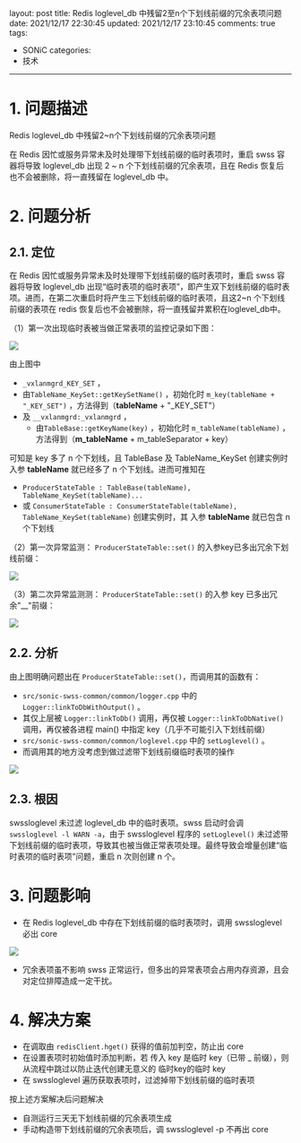 layout: post
title: Redis loglevel_db 中残留2至n个下划线前缀的冗余表项问题
date: 2021/12/17 22:30:45
updated: 2021/12/17 23:10:45
comments: true
tags: 
- SONiC
categories:
- 技术

---

# 1. 问题描述

Redis loglevel_db 中残留2~n个下划线前缀的冗余表项问题

在 Redis 因忙或服务异常未及时处理带下划线前缀的临时表项时，重启 swss 容器将导致 loglevel_db 出现 2 ~ n 个下划线前缀的冗余表项，且在 Redis 恢复后也不会被删除，将一直残留在 loglevel_db 中。


# 2. 问题分析

## 2.1. 定位

在 Redis 因忙或服务异常未及时处理带下划线前缀的临时表项时，重启 swss 容器将导致 loglevel_db 出现“临时表项的临时表项”，即产生双下划线前缀的临时表项。进而，在第二次重启时将产生三下划线前缀的临时表项，且这2~n 个下划线前缀的表项在 redis 恢复后也不会被删除，将一直残留并累积在loglevel_db中。

（1）第一次出现临时表被当做正常表项的监控记录如下图：

<img src="../../../../uploads/The_first_time_a_temporary_table_appears_as_a_monitoring_record_of_a_normal_table_item.png" class="full-image" />


<!-- more -->


由上图中
-  <code>_vxlanmgrd_KEY_SET</code> ，
  -  由<code>TableName_KeySet::getKeySetName()</code> ，初始化时 <code>m_key(tableName + "_KEY_SET")</code> ，方法得到（**tableName** + "_KEY_SET"）
- 及  <code>__vxlanmgrd:_vxlanmgrd</code> ，
  -  由<code>TableBase::getKeyName(key)</code>  ，初始化时 <code>m_tableName(tableName)</code> ，方法得到（**m_tableName** + m_tableSeparator + key）

可知是 key 多了 n 个下划线，且 TableBase 及 TableName_KeySet 创建实例时入参 **tableName** 就已经多了 n 个下划线。进而可推知在

-  <code>ProducerStateTable : TableBase(tableName), TableName_KeySet(tableName)...</code> 
- 或 <code>ConsumerStateTable : ConsumerStateTable(tableName), TableName_KeySet(tableName)</code> 
创建实例时，其 入参 **tableName** 就已包含  n 个下划线

（2）第一次异常监测： <code>ProducerStateTable::set()</code> 的入参key已多出冗余下划线前缀：

<img src="../../../../uploads/redis_loglevel_db_abnormal_first_monitoring.png" class="full-image" />

（3）第二次异常监测测： <code>ProducerStateTable::set()</code> 的入参 key 已多出冗余"__"前缀：

<img src="../../../../uploads/redis_loglevel_db_abnormal_second_monitoring.png" class="full-image" />

## 2.2. 分析
由上图明确问题出在 <code>ProducerStateTable::set()</code>，而调用其的函数有：
-  <code>src/sonic-swss-common/common/logger.cpp</code>  中的  <code>Logger::linkToDbWithOutput()</code> 。
  - 其仅上层被 <code>Logger::linkToDb()</code> 调用，再仅被 <code>Logger::linkToDbNative()</code> 调用，再仅被各进程 main() 中指定 key（几乎不可能引入下划线前缀）
-  <code>src/sonic-swss-common/common/loglevel.cpp</code> 中的 <code>setLoglevel()</code> 。
  - 而调用其的地方没考虑到做过滤带下划线前缀临时表项的操作

<img src="../../../../uploads/redis_loglevel_db_The_code_calls_setLoglevel.png" class="full-image" />

## 2.3. 根因
swssloglevel 未过滤 loglevel_db 中的临时表项。swss 启动时会调 <code>swssloglevel -l WARN -a</code>，由于 swssloglevel 程序的 <code>setLoglevel()</code> 未过滤带下划线前缀的临时表项，导致其也被当做正常表项处理。最终导致会增量创建“临时表项的临时表项”问题，重启 n 次则创建 n 个。

# 3. 问题影响
- 在 Redis loglevel_db 中存在下划线前缀的临时表项时，调用 swssloglevel 必出 core

<img src="../../../../uploads/redis_loglevel_db_analysis_log_level.png" class="full-image" />

- 冗余表项虽不影响 swss 正常运行，但多出的异常表项会占用内存资源，且会对定位排障造成一定干扰。

# 4. 解决方案
- 在调取由 <code>redisClient.hget()</code> 获得的值前加判空，防止出 core
- 在设置表项时初始值时添加判断，若 传入 key 是临时 key（已带 _ 前缀），则从流程中跳过以防止迭代创建无意义的 临时key的临时 key
- 在 swssloglevel 遍历获取表项时，过滤掉带下划线前缀的临时表项

按上述方案解决后问题解决
- 自测运行三天无下划线前缀的冗余表项生成
- 手动构造带下划线前缀的冗余表项后，调 swssloglevel -p 不再出 core


